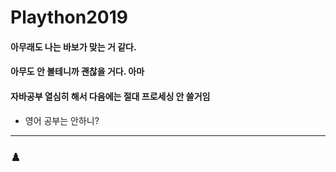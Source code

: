# Plaython2019

#### 아무래도 나는 바보가 맞는 거 같다.
#### 아무도 안 볼테니까 괜찮을 거다. 아마
#### 자바공부 열심히 해서 다음에는 절대 프로세싱 안 쓸거임
  * 영어 공부는 안하니?
-----
### ♟️
